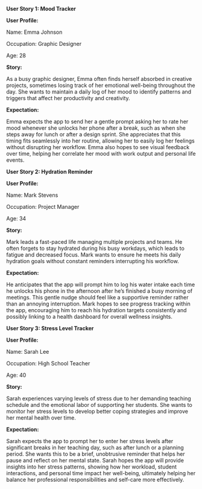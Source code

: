 **User Story 1: Mood Tracker**

**User Profile:**

Name: Emma Johnson

Occupation: Graphic Designer

Age: 28

**Story:**

As a busy graphic designer, Emma often finds herself absorbed in creative projects, sometimes losing track of her emotional well-being throughout the day. She wants to maintain a daily log of her mood to identify patterns and triggers that affect her productivity and creativity.

**Expectation:**

Emma expects the app to send her a gentle prompt asking her to rate her mood whenever she unlocks her phone after a break, such as when she steps away for lunch or after a design sprint. She appreciates that this timing fits seamlessly into her routine, allowing her to easily log her feelings without disrupting her workflow. Emma also hopes to see visual feedback over time, helping her correlate her mood with work output and personal life events.

**User Story 2: Hydration Reminder**

**User Profile:**


Name: Mark Stevens

Occupation: Project Manager

Age: 34

**Story:**

Mark leads a fast-paced life managing multiple projects and teams. He often forgets to stay hydrated during his busy workdays, which leads to fatigue and decreased focus. Mark wants to ensure he meets his daily hydration goals without constant reminders interrupting his workflow.

**Expectation:**

He anticipates that the app will prompt him to log his water intake each time he unlocks his phone in the afternoon after he’s finished a busy morning of meetings. This gentle nudge should feel like a supportive reminder rather than an annoying interruption. Mark hopes to see progress tracking within the app, encouraging him to reach his hydration targets consistently and possibly linking to a health dashboard for overall wellness insights.

**User Story 3: Stress Level Tracker**

**User Profile:**

Name: Sarah Lee

Occupation: High School Teacher

Age: 40

**Story:**

Sarah experiences varying levels of stress due to her demanding teaching schedule and the emotional labor of supporting her students. She wants to monitor her stress levels to develop better coping strategies and improve her mental health over time.

**Expectation:**

Sarah expects the app to prompt her to enter her stress levels after significant breaks in her teaching day, such as after lunch or a planning period. She wants this to be a brief, unobtrusive reminder that helps her pause and reflect on her mental state. Sarah hopes the app will provide insights into her stress patterns, showing how her workload, student interactions, and personal time impact her well-being, ultimately helping her balance her professional responsibilities and self-care more effectively.
